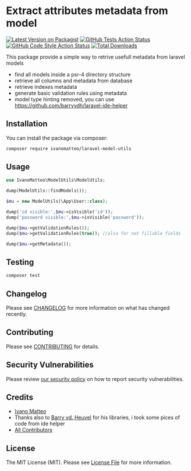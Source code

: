 # Extract attributes metadata from model

[![Latest Version on Packagist](https://img.shields.io/packagist/v/ivanomatteo/laravel-model-utils.svg?style=flat-square)](https://packagist.org/packages/ivanomatteo/laravel-model-utils)
[![GitHub Tests Action Status](https://img.shields.io/github/workflow/status/ivanomatteo/laravel-model-utils/run-tests?label=tests)](https://github.com/ivanomatteo/laravel-model-utils/actions?query=workflow%3Arun-tests+branch%3Amaster)
[![GitHub Code Style Action Status](https://img.shields.io/github/workflow/status/ivanomatteo/laravel-model-utils/Check%20&%20fix%20styling?label=code%20style)](https://github.com/ivanomatteo/laravel-model-utils/actions?query=workflow%3A"Check+%26+fix+styling"+branch%3Amain)
[![Total Downloads](https://img.shields.io/packagist/dt/ivanomatteo/laravel-model-utils.svg?style=flat-square)](https://packagist.org/packages/ivanomatteo/laravel-model-utils)

This package provide a simple way to retrive usefull metadata from laravel models

-   find all models inside a psr-4 directory structure
-   retrieve all columns and metadata from database
-   retrieve indexes metadata
-   generate basic validation rules using metadata
-   model type hinting removed, you can use https://github.com/barryvdh/laravel-ide-helper


## Installation

You can install the package via composer:

```bash
composer require ivanomatteo/laravel-model-utils
```

## Usage


```php
use IvanoMatteo\ModelUtils\ModelUtils;

dump(ModelUtils::findModels());

$mu = new ModelUtils(\App\User::class);

dump('id visible:',$mu->isVisible('id'));
dump('password visible:',$mu->isVisible('password'));

dump($mu->getValidationRules());
dump($mu->getValidationRules(true)); //also for not fillable fields

dump($mu->getMetadata());


```

## Testing

```bash
composer test
```

## Changelog

Please see [CHANGELOG](CHANGELOG.md) for more information on what has changed recently.

## Contributing

Please see [CONTRIBUTING](.github/CONTRIBUTING.md) for details.

## Security Vulnerabilities

Please review [our security policy](../../security/policy) on how to report security vulnerabilities.

## Credits

- [Ivano Matteo](https://github.com/ivanomatteo)
- Thanks also to [Barry vd. Heuvel](https://github.com/barryvdh) for his libraries, i took some pices of code from ide helper
- [All Contributors](../../contributors)

## License

The MIT License (MIT). Please see [License File](LICENSE.md) for more information.
